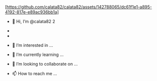 [https://github.com/calata82/calata82/assets/142788065/dc61f1e1-a895-4192-817e-e89ac936bb1a]


- 👋 Hi, I’m @calata82
2

- 

- 
- 👀 I’m interested in ...
- 🌱 I’m currently learning ...
- 💞️ I’m looking to collaborate on ...
- 📫 How to reach me ...

<!---https://media.licdn.com/dms/image/D4D16AQFuvdiLmWD-lQ/profile-displaybackgroundimage-shrink_350_1400/0/1687558761081?e=1701907200&v=beta&t=TcR49Ac6JDCOAIFS5TG5XIoXCqPTr-Zfj44TAf11FGM
calata82/calata82 is a ✨ special ✨ repository because its `README.md` (this file) appears on your GitHub profile.
You can click the Preview link to take a look at your changes.
--->

        

            
        

    
